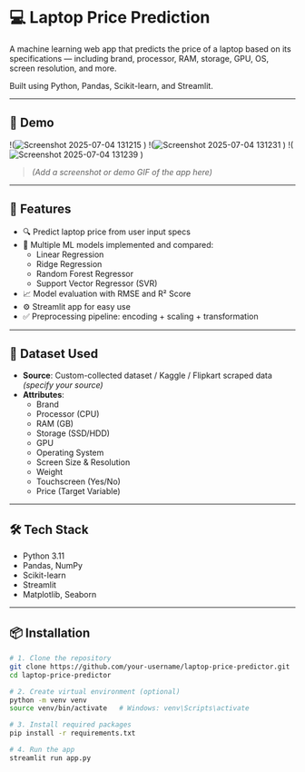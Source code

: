 # 💻 Laptop Price Prediction

A machine learning web app that predicts the price of a laptop based on its specifications — including brand, processor, RAM, storage, GPU, OS, screen resolution, and more.

Built using Python, Pandas, Scikit-learn, and Streamlit.

---

## 📸 Demo

!(![Screenshot 2025-07-04 131215](https://github.com/user-attachments/assets/20fa6e3a-3dab-4cab-8d90-136447b35f82)
)
!(![Screenshot 2025-07-04 131231](https://github.com/user-attachments/assets/d0903633-9bfd-4e9f-adb3-ae9165f0c41e)
)
!(![Screenshot 2025-07-04 131239](https://github.com/user-attachments/assets/94cc714b-5f43-4fba-a5fb-a7ab587d2977)
)
> *(Add a screenshot or demo GIF of the app here)*

---

## 🚀 Features

- 🔍 Predict laptop price from user input specs
- 🧠 Multiple ML models implemented and compared:
  - Linear Regression
  - Ridge Regression
  - Random Forest Regressor
  - Support Vector Regressor (SVR)
- 📈 Model evaluation with RMSE and R² Score
- ⚙️ Streamlit app for easy use
- ✅ Preprocessing pipeline: encoding + scaling + transformation

---

## 🧾 Dataset Used

- **Source**: Custom-collected dataset / Kaggle / Flipkart scraped data *(specify your source)*  
- **Attributes**:
  - Brand
  - Processor (CPU)
  - RAM (GB)
  - Storage (SSD/HDD)
  - GPU
  - Operating System
  - Screen Size & Resolution
  - Weight
  - Touchscreen (Yes/No)
  - Price (Target Variable)

---

## 🛠️ Tech Stack

- Python 3.11
- Pandas, NumPy
- Scikit-learn
- Streamlit
- Matplotlib, Seaborn

---

## 📦 Installation

```bash
# 1. Clone the repository
git clone https://github.com/your-username/laptop-price-predictor.git
cd laptop-price-predictor

# 2. Create virtual environment (optional)
python -m venv venv
source venv/bin/activate   # Windows: venv\Scripts\activate

# 3. Install required packages
pip install -r requirements.txt

# 4. Run the app
streamlit run app.py
